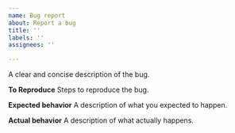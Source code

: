 ```yaml
---
name: Bug report
about: Report a bug
title: ''
labels: ''
assignees: ''

---
```


A clear and concise description of the bug.

**To Reproduce**
Steps to reproduce the bug.

**Expected behavior**
A description of what you expected to happen.

**Actual behavior**
A description of what actually happens.
